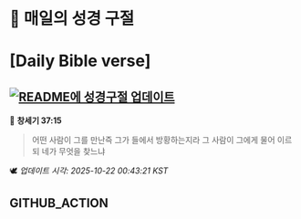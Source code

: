 # 🙏 매일의 성경 구절
# [Daily Bible verse]
## [![README에 성경구절 업데이트](https://github.com/DONGSUKA/first_test/actions/workflows/update-readme-bible.yml/badge.svg)](https://github.com/DONGSUKA/first_test/actions/workflows/update-readme-bible.yml)
<!-- START_BIBLE_VERSE -->
📖 **창세기 37:15**
> 어떤 사람이 그를 만난즉 그가 들에서 방황하는지라 그 사람이 그에게 물어 이르되 네가 무엇을 찾느냐

🕊️ _업데이트 시각: 2025-10-22 00:43:21 KST_
  <!-- END_BIBLE_VERSE -->
## GITHUB_ACTION
